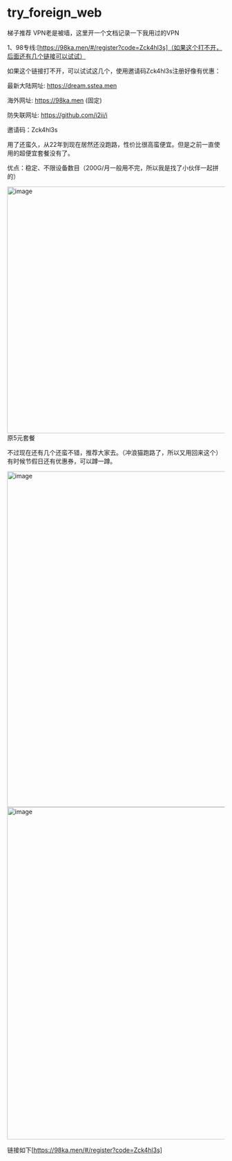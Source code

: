 # try_foreign_web
梯子推荐
VPN老是被墙，这里开一个文档记录一下我用过的VPN

1、98专线:[https://98ka.men/#/register?code=Zck4hl3s]（如果这个打不开，后面还有几个链接可以试试）

如果这个链接打不开，可以试试这几个，使用邀请码Zck4hl3s注册好像有优惠：

最新大陆网址: https://dream.sstea.men

海外网址: https://98ka.men (固定)

防失联网址: https://github.com/i2ii/i

邀请码：Zck4hl3s

用了还蛮久，从22年到现在居然还没跑路，性价比很高蛮便宜。但是之前一直使用的超便宜套餐没有了。

优点：稳定、不限设备数目（200G/月一般用不完，所以我是找了小伙伴一起拼的）

<img width="570" alt="image" src="https://github.com/Lamb-E/try_foreign_web/assets/92961176/901ba496-1629-4b4d-a5cc-9133d88d2902">
原5元套餐

不过现在还有几个还蛮不错，推荐大家去。（冲浪猫跑路了，所以又用回来这个）
有时候节假日还有优惠券，可以蹲一蹲。

<img width="776" alt="image" src="https://github.com/Lamb-E/try_foreign_web/assets/92961176/1ce26fe6-dcf7-4394-93e5-5d9488ba2c78">
<img width="768" alt="image" src="https://github.com/Lamb-E/try_foreign_web/assets/92961176/1d67aeea-506e-4324-ba4f-9b6608dc514c">

链接如下[https://98ka.men/#/register?code=Zck4hl3s]






